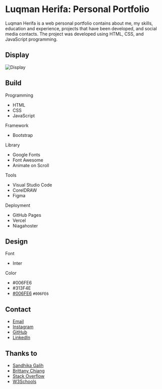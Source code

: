 # Luqman Herifa: Personal Portfolio
Luqman Herifa is a web personal portfolio contains about me, my skills, education and experience, projects that have been developed, and social media contacts. The project was developed using HTML, CSS, and JavaScript programming.

## Display
![Display](https://luqmanherifa.site/images/imgluqmanherifa.png)

## Build
Programming
  - HTML
  - CSS
  - JavaScript

Framework
  - Bootstrap

Library
  - Google Fonts
  - Font Awesome
  - Animate on Scroll

Tools
  - Visual Studio Code
  - CorelDRAW
  - Figma

Deployment
  - GitHub Pages
  - Vercel
  - Niagahoster

## Design
Font
  - Inter
  
Color
  - #006FE6
  - #313F4E
  - [#006FE6](https://placehold.co/15x15/006FE6/006FE6.png) `#006FE6`
  

## Contact
  - [Email](mailto:luqmanherifa@gmail.com)
  - [Instagram](https://www.instagram.com/luqmanherifa)
  - [GitHub](https://github.com/luqmanherifa)
  - [LinkedIn](https://www.linkedin.com/in/luqmanherifa)

## Thanks to
  - [Sandhika Galih](https://github.com/sandhikagalih)
  - [Brittany Chiang](https://github.com/bchiang7)
  - [Stack Overflow](https://stackoverflow.com)
  - [W3Schools](https://www.w3schools.com)
